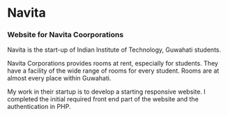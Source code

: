 # Navita
### Website for Navita Coorporations 

Navita is the start-up of Indian Institute of Technology, Guwahati students.

Navita Corporations provides rooms at rent, especially for students. They have a facility of the wide range of rooms for every student. Rooms are at almost every place within Guwahati.

My work in their startup is to develop a starting responsive website. I completed the initial required front end part of the website and the authentication in PHP.
